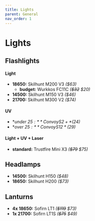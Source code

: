 ```yaml
---
title: Lights
parent: General
nav_order: 1
---
```

# Lights

## Flashlights

#### Light

- **18650:** Skilhunt M200 V3 *($63)*
	- **budget:** Wurkkos FC11C *(~~$32~~ $20)*
- **14500:** Skilhunt M150 V3 *($46)*
- **21700:** Skilhunt M300 V2 *($74)*

#### UV

- **under $25:** Convoy S2+ *($24)*
- **over $25:** Convoy S12 *($29)*

#### Light + UV + Laser

- **standard:** Trustfire Mini X3 *(~~$79~~ $75)*

## Headlamps

- **14500:** Skilhunt H150 *($48)*
- **18650:** Skilhunt H200 *($73)*

## Lanturns

- **4x 18650:** Sofirn LT1 *(~~$119~~ $73)*
- **1x 21700:** Sofirn LT1S *(~~$75~~ $49)*
